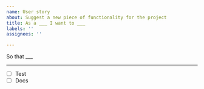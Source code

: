 ```yaml
---
name: User story
about: Suggest a new piece of functionality for the project
title: As a ___ I want to ___
labels: ''
assignees: ''

---
```


<!--
Add the rest of your user story below
(Hint: Double click on the underscores to remove them and add your own values in)
-->

So that ___

---

- [ ] Test
- [ ] Docs
